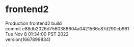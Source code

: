 # frontend2  
Production frontend2 build  
commit e88db2026d7560388604a0421566c87d290cb961  
Tue Nov 8 01:34:00 PST 2022  
version(1667899834)  
